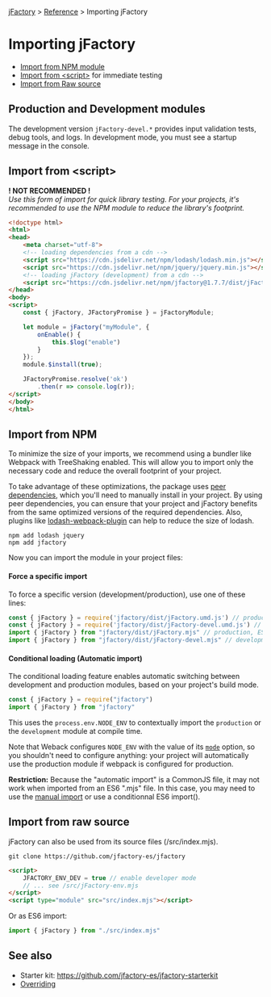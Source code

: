[jFactory](index.md) > [Reference](ref-index.md) > Importing jFactory 

# Importing jFactory

* [Import from NPM module](#import-from-npm)
* [Import from \<script\>](#import-from-script) for immediate testing
* [Import from Raw source](#import-from-raw-source)

## Production and Development modules

The development version `jFactory-devel.*` provides input validation tests, debug tools, and logs.
In development mode, you must see a startup message in the console.

## Import from \<script\>

**! NOT RECOMMENDED !**\
_Use this form of import for quick library testing. For your projects, it's recommended to use the NPM module to reduce the library's footprint._


```html
<!doctype html>
<html>
<head>
    <meta charset="utf-8">
    <!-- loading dependencies from a cdn -->
    <script src="https://cdn.jsdelivr.net/npm/lodash/lodash.min.js"></script>
    <script src="https://cdn.jsdelivr.net/npm/jquery/jquery.min.js"></script>
    <!-- loading jFactory (development) from a cdn -->
    <script src="https://cdn.jsdelivr.net/npm/jfactory@1.7.7/dist/jFactory-devel.umd.js"></script>
</head>
<body>
<script>
    const { jFactory, JFactoryPromise } = jFactoryModule;

    let module = jFactory("myModule", {
        onEnable() {
            this.$log("enable")
        }
    });
    module.$install(true);

    JFactoryPromise.resolve('ok')
        .then(r => console.log(r));
</script>
</body>
</html>
```

## Import from NPM

To minimize the size of your imports, we recommend using a bundler like Webpack with TreeShaking enabled. This will allow you to import only the necessary code and reduce the overall footprint of your project.

To take advantage of these optimizations, the package uses [peer dependencies](https://stackoverflow.com/a/34645112), which you'll need to manually install in your project. By using peer dependencies, you can ensure that your project and jFactory benefits from the same optimized versions of the required dependencies.
Also, plugins like [lodash-webpack-plugin](https://github.com/lodash/lodash-webpack-plugin) can help to reduce the size of lodash.

```
npm add lodash jquery 
npm add jfactory
```

Now you can import the module in your project files:

#### Force a specific import

To force a specific version (development/production), use one of these lines:

```javascript
const { jFactory } = require('jfactory/dist/jFactory.umd.js') // production, umd.js
const { jFactory } = require('jfactory/dist/jFactory-devel.umd.js') // development, umd.js
import { jFactory } from "jfactory/dist/jFactory.mjs" // production, ES6 .mjs
import { jFactory } from "jfactory/dist/jFactory-devel.mjs" // development, ES6 .mjs
```

#### Conditional loading (Automatic import)  

The conditional loading feature enables automatic switching between development and production modules, based on your project's build mode.

```javascript
const { jFactory } = require("jfactory")   
import { jFactory } from "jfactory"  
```

This uses the `process.env.NODE_ENV` to contextually 
import the `production` or the `development` module at compile time.

Note that Weback configures `NODE_ENV` with the value of its [`mode`](https://webpack.js.org/configuration/mode/) 
option, so you shouldn't need to configure anything: your project will automatically use the production module 
if webpack is configured for production.

**Restriction:** Because the "automatic import" is a CommonJS file, it may not work when imported from an ES6 ".mjs" file. 
In this case, you may need to use the [manual import](#nodejs-manual-import) or use a conditionnal ES6 import(). 

<!--
_Additional note_: 

> If you need to force a different "NODE_ENV" by ignoring the webpack "mode" option, this can be achieved 
> with the [`EnvironmentPlugin`](https://webpack.js.org/plugins/environment-plugin/):
>
>```javascript
>const webpack = require("webpack");
>
>process.env.NODE_ENV = "production";  
>
>module.exports = {
>  mode: "development",
>  entry: {app: "./app.js"},
>  plugins: [
>    new webpack.EnvironmentPlugin(['NODE_ENV']) // ignore the value of "mode"
>  ],
>} 
>```
-->

## Import from raw source

jFactory can also be used from its source files (/src/index.mjs).
```shell
git clone https://github.com/jfactory-es/jfactory
```

```html
<script>
    JFACTORY_ENV_DEV = true // enable developer mode
    // ... see /src/jFactory-env.mjs
</script>
<script type="module" src="src/index.mjs"></script>
```

Or as ES6 import:
```javascript
import { jFactory } from "./src/index.mjs"
```

## See also

* Starter kit: https://github.com/jfactory-es/jfactory-starterkit
* [Overriding](ref-overriding.md)

<!--
## External Dependencies

jFactory imports `lodash` and `jQuery` from its own dependencies.

However you may want to load these dependencies from external sources (CDN, custom object, etc) instead of bundling them into your project.
To do so, you can configure your bundler to exclude these imports:

In webpack:
https://webpack.js.org/configuration/externals/
```javascript
module.exports =  {
    externals: {
        'lodash' : "_",
        'jquery': "jQuery"
    }
}
```

Now webpack will use "_" and "jQuery" global variable instead of importing the modules, so
you can load them from a CDN:

```html
<script src="https://cdn.jsdelivr.net/npm/lodash@4.17.15/lodash.min.js"
        integrity="sha256-VeNaFBVDhoX3H+gJ37DpT/nTuZTdjYro9yBruHjVmoQ="
        crossorigin="anonymous"></script>
<script src="https://code.jquery.com/jquery-3.4.1.slim.min.js"
        integrity="sha256-pasqAKBDmFT4eHoN2ndd6lN370kFiGUFyTiUHWhU7k8="
        crossorigin="anonymous"></script>
```
-->

